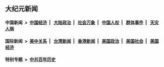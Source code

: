 ## 大纪元新闻

#### 中国新闻 &nbsp;>&nbsp; [中国经济](indexes/ncid283/README.md?10162045) &nbsp;| &nbsp; [大陆政治](indexes/ncid277/README.md?10162045) &nbsp;| &nbsp; [社会万象](indexes/ncid282/README.md?10162045) &nbsp;| &nbsp; [中国人权](indexes/ncid278/README.md?10162045) &nbsp;| &nbsp; [群体事件](indexes/ncid279/README.md?10162045) &nbsp;| &nbsp; [天灾人祸](indexes/ncid280/README.md?10162045)

#### 国际新闻 &nbsp;>&nbsp; [美中关系](indexes/nf1412576/README.md?10162045) &nbsp;| &nbsp; [台湾新闻](indexes/ncid1349361/README.md?10162045) &nbsp;| &nbsp; [香港新闻](indexes/ncid1349362/README.md?10162045) &nbsp;| &nbsp; [美国政治](indexes/ncid1078159/README.md?10162045) &nbsp;| &nbsp; [美国社会](indexes/ncid1078160/README.md?10162045) &nbsp;| &nbsp; [美国经济](indexes/ncid1078158/README.md?10162045)

#### 特别专题 &nbsp;>&nbsp; [中共百年历史](https://github.com/easy2view/epoch-special/blob/master/README.md?10162045)  
